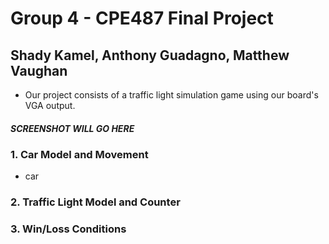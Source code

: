 # Group 4 - CPE487 Final Project
## Shady Kamel, Anthony Guadagno, Matthew Vaughan
* Our project consists of a traffic light simulation game using our board's VGA output. 
##### SCREENSHOT WILL GO HERE
### 1. Car Model and Movement
* car
### 2. Traffic Light Model and Counter
### 3. Win/Loss Conditions
